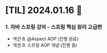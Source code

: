 # [TIL] 2024.01.16 📘

### 1. 자바 스프링 강의 - 스프링 핵심 원리 고급편
* 섹션 8. @Aspect AOP (진행 완료)
* 섹션 9. 스프링 AOP 개녕 (진행 중)
